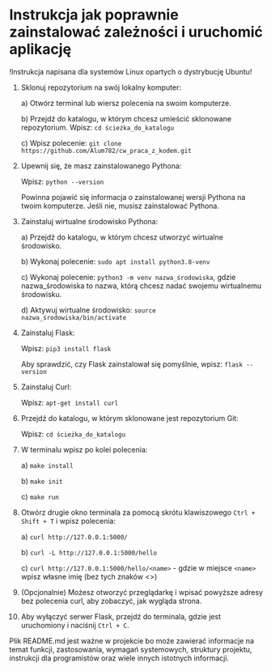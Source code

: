 # Instrukcja jak poprawnie zainstalować zależności i uruchomić aplikację

!Instrukcja napisana dla systemów Linux opartych o dystrybucję Ubuntu!

1. Sklonuj repozytorium na swój lokalny komputer:

   a) Otwórz terminal lub wiersz polecenia na swoim komputerze.
   
   b) Przejdź do katalogu, w którym chcesz umieścić sklonowane repozytorium. Wpisz: `cd ścieżka_do_katalogu`
   
   c) Wpisz polecenie: `git clone https://github.com/Alum782/cw_praca_z_kodem.git`

2. Upewnij się, że masz zainstalowanego Pythona:

   Wpisz: `python --version`
   
   Powinna pojawić się informacja o zainstalowanej wersji Pythona na twoim komputerze. Jeśli nie, musisz zainstalować Pythona.

3. Zainstaluj wirtualne środowisko Pythona:

   a) Przejdź do katalogu, w którym chcesz utworzyć wirtualne środowisko.
   
   b) Wykonaj polecenie: `sudo apt install python3.8-venv`
   
   c) Wykonaj polecenie: `python3 -m venv nazwa_środowiska`, gdzie nazwa_środowiska to nazwa, którą chcesz nadać swojemu wirtualnemu środowisku.
   
   d) Aktywuj wirtualne środowisko: `source nazwa_środowiska/bin/activate`

4. Zainstaluj Flask:

   Wpisz: `pip3 install flask`
   
   Aby sprawdzić, czy Flask zainstalował się pomyślnie, wpisz: `flask --version`
   
5. Zainstaluj Curl:

   Wpisz: `apt-get install curl`

6. Przejdź do katalogu, w którym sklonowane jest repozytorium Git:

   Wpisz: `cd ścieżka_do_katalogu`

7. W terminalu wpisz po kolei polecenia:

   a) `make install`
   
   b) `make init`
   
   c) `make run`

8. Otwórz drugie okno terminala za pomocą skrótu klawiszowego `Ctrl + Shift + T` i wpisz polecenia:

   a) `curl http://127.0.0.1:5000/`
   
   b) `curl -L http://127.0.0.1:5000/hello`
   
   c) `curl http://127.0.0.1:5000/hello/<name>` - gdzie w miejsce `<name>` wpisz własne imię (bez tych znaków <>)

9. (Opcjonalnie) Możesz otworzyć przeglądarkę i wpisać powyższe adresy bez polecenia curl, aby zobaczyć, jak wygląda strona.

10. Aby wyłączyć serwer Flask, przejdź do terminala, gdzie jest uruchomiony i naciśnij `Ctrl + C`.

Plik README.md jest ważne w projekcie bo może zawierać informacje na temat funkcji, zastosowania, wymagań systemowych, struktury projektu, instrukcji dla programistów oraz wiele innych istotnych informacji.
